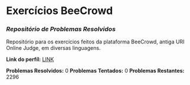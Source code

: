 # Exercícios BeeCrowd
### _Repositório de Problemas Resolvidos_

Repositório para os exercícios feitos da plataforma BeeCrowd, antiga URI Online Judge, em diversas linguagens.

**Link do perfíl:** [LINK](https://www.beecrowd.com.br/judge/pt/profile/172411)

**Problemas Resolvidos:** 0
**Problemas Tentados:** 0
**Problemas Restantes:** 2296